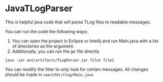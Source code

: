 # JavaTLogParser

This is helpful java code that will parse TLog files to readable messages.

You can run the code the following ways: <br/>
1. You can open the project in Eclipse or Intellij and run Main.java with a list of directories as the argument. <br/>
2. Additionally, you can run the jar file directly <br/>

`java -jar out/artifacts/TLogParser.jar file1 file2`

You can modify the filter to only look for certain messages. All changes should be made in `com/o3dr/tlog/Main.java`
